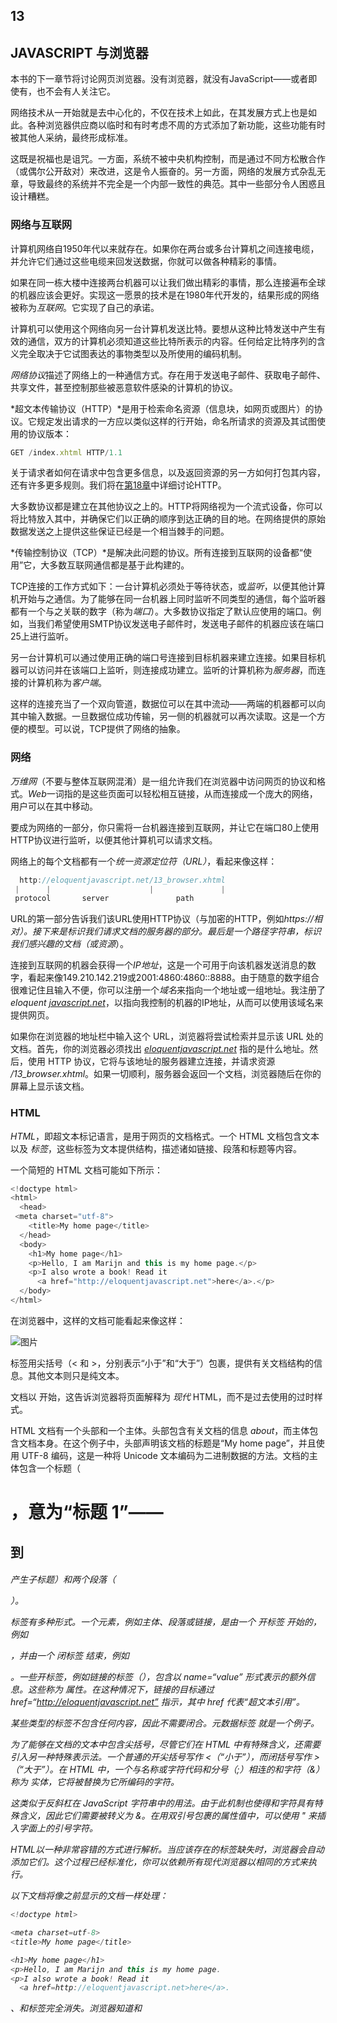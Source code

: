 ## 13

## JAVASCRIPT 与浏览器

本书的下一章节将讨论网页浏览器。没有浏览器，就没有JavaScript——或者即使有，也不会有人关注它。

网络技术从一开始就是去中心化的，不仅在技术上如此，在其发展方式上也是如此。各种浏览器供应商以临时和有时考虑不周的方式添加了新功能，这些功能有时被其他人采纳，最终形成标准。

这既是祝福也是诅咒。一方面，系统不被中央机构控制，而是通过不同方松散合作（或偶尔公开敌对）来改进，这是令人振奋的。另一方面，网络的发展方式杂乱无章，导致最终的系统并不完全是一个内部一致性的典范。其中一些部分令人困惑且设计糟糕。

### 网络与互联网

计算机网络自1950年代以来就存在。如果你在两台或多台计算机之间连接电缆，并允许它们通过这些电缆来回发送数据，你就可以做各种精彩的事情。

如果在同一栋大楼中连接两台机器可以让我们做出精彩的事情，那么连接遍布全球的机器应该会更好。实现这一愿景的技术是在1980年代开发的，结果形成的网络被称为*互联网*。它实现了自己的承诺。

计算机可以使用这个网络向另一台计算机发送比特。要想从这种比特发送中产生有效的通信，双方的计算机必须知道这些比特所表示的内容。任何给定比特序列的含义完全取决于它试图表达的事物类型以及所使用的编码机制。

*网络协议*描述了网络上的一种通信方式。存在用于发送电子邮件、获取电子邮件、共享文件，甚至控制那些被恶意软件感染的计算机的协议。

*超文本传输协议（HTTP）*是用于检索命名资源（信息块，如网页或图片）的协议。它规定发出请求的一方应以类似这样的行开始，命名所请求的资源及其试图使用的协议版本：

```js
GET /index.xhtml HTTP/1.1
```

关于请求者如何在请求中包含更多信息，以及返回资源的另一方如何打包其内容，还有许多更多规则。我们将在[第18章](ch18.xhtml#ch18)中详细讨论HTTP。

大多数协议都是建立在其他协议之上的。HTTP将网络视为一个流式设备，你可以将比特放入其中，并确保它们以正确的顺序到达正确的目的地。在网络提供的原始数据发送之上提供这些保证已经是一个相当棘手的问题。

*传输控制协议（TCP）*是解决此问题的协议。所有连接到互联网的设备都“使用”它，大多数互联网通信都是基于此构建的。

TCP连接的工作方式如下：一台计算机必须处于等待状态，或*监听*，以便其他计算机开始与之通信。为了能够在同一台机器上同时监听不同类型的通信，每个监听器都有一个与之关联的数字（称为*端口*）。大多数协议指定了默认应使用的端口。例如，当我们希望使用SMTP协议发送电子邮件时，发送电子邮件的机器应该在端口25上进行监听。

另一台计算机可以通过使用正确的端口号连接到目标机器来建立连接。如果目标机器可以访问并在该端口上监听，则连接成功建立。监听的计算机称为*服务器*，而连接的计算机称为*客户端*。

这样的连接充当了一个双向管道，数据位可以在其中流动——两端的机器都可以向其中输入数据。一旦数据位成功传输，另一侧的机器就可以再次读取。这是一个方便的模型。可以说，TCP提供了网络的抽象。

### 网络

*万维网*（不要与整体互联网混淆）是一组允许我们在浏览器中访问网页的协议和格式。*Web*一词指的是这些页面可以轻松相互链接，从而连接成一个庞大的网络，用户可以在其中移动。

要成为网络的一部分，你只需将一台机器连接到互联网，并让它在端口80上使用HTTP协议进行监听，以便其他计算机可以请求文档。

网络上的每个文档都有一个*统一资源定位符（URL）*，看起来像这样：

```js
  http://eloquentjavascript.net/13_browser.xhtml
 |      |                      |               |
 protocol       server               path
```

URL的第一部分告诉我们该URL使用HTTP协议（与加密的HTTP，例如*https://*相对）。接下来是标识我们请求文档的服务器的部分。最后是一个路径字符串，标识我们感兴趣的文档（或*资源*）。

连接到互联网的机器会获得一个*IP地址*，这是一个可用于向该机器发送消息的数字，看起来像149.210.142.219或2001:4860:4860::8888。由于随意的数字组合很难记住且输入不便，你可以注册一个*域名*来指向一个地址或一组地址。我注册了*eloquent [javascript.net](http://javascript.net)*，以指向我控制的机器的IP地址，从而可以使用该域名来提供网页。

如果你在浏览器的地址栏中输入这个 URL，浏览器将尝试检索并显示该 URL 处的文档。首先，你的浏览器必须找出 *[eloquentjavascript.net](http://eloquentjavascript.net)* 指的是什么地址。然后，使用 HTTP 协议，它将与该地址的服务器建立连接，并请求资源 */13_browser.xhtml*。如果一切顺利，服务器会返回一个文档，浏览器随后在你的屏幕上显示该文档。

### HTML

*HTML*，即超文本标记语言，是用于网页的文档格式。一个 HTML 文档包含文本以及 *标签*，这些标签为文本提供结构，描述诸如链接、段落和标题等内容。

一个简短的 HTML 文档可能如下所示：

```js
<!doctype html>
<html>
  <head>
 <meta charset="utf-8">
    <title>My home page</title>
  </head>
  <body>
    <h1>My home page</h1>
    <p>Hello, I am Marijn and this is my home page.</p>
    <p>I also wrote a book! Read it
      <a href="http://eloquentjavascript.net">here</a>.</p>
  </body>
</html>
```

在浏览器中，这样的文档可能看起来像这样：

![图片](../images/f0212-01.jpg)

标签用尖括号（< 和 >，分别表示“小于”和“大于”）包裹，提供有关文档结构的信息。其他文本则只是纯文本。

文档以 <!doctype html> 开始，这告诉浏览器将页面解释为 *现代* HTML，而不是过去使用的过时样式。

HTML 文档有一个头部和一个主体。头部包含有关文档的信息 *about*，而主体包含文档本身。在这个例子中，头部声明该文档的标题是“My home page”，并且使用 UTF-8 编码，这是一种将 Unicode 文本编码为二进制数据的方法。文档的主体包含一个标题（<h1>，意为“标题 1”——<h2> 到 <h6> 产生子标题）和两个段落（<p>）。

标签有多种形式。一个元素，例如主体、段落或链接，是由一个 *开标签* 开始的，例如 <p>，并由一个 *闭标签* 结束，例如 </p>。一些开标签，例如链接的标签（<a>），包含以 name=“value” 形式表示的额外信息。这些称为 *属性*。在这种情况下，链接的目标通过 href=“http://eloquentjavascript.net” 指示，其中 href 代表“超文本引用”。

某些类型的标签不包含任何内容，因此不需要闭合。元数据标签 <meta charset=“utf-8”> 就是一个例子。

为了能够在文档的文本中包含尖括号，尽管它们在 HTML 中有特殊含义，还需要引入另一种特殊表示法。一个普通的开尖括号写作 &lt;（“小于”），而闭括号写作 &gt;（“大于”）。在 HTML 中，一个与名称或字符代码和分号（;）相连的和字符（&）称为 *实体*，它将被替换为它所编码的字符。

这类似于反斜杠在 JavaScript 字符串中的用法。由于此机制也使得和字符具有特殊含义，因此它们需要被转义为 &amp;。在用双引号包裹的属性值中，可以使用 &quot; 来插入字面上的引号字符。

HTML以一种非常容错的方式进行解析。当应该存在的标签缺失时，浏览器会自动添加它们。这个过程已经标准化，你可以依赖所有现代浏览器以相同的方式来执行。

以下文档将像之前显示的文档一样处理：

```js
<!doctype html>

<meta charset=utf-8>
<title>My home page</title>

<h1>My home page</h1>
<p>Hello, I am Marijn and this is my home page.
<p>I also wrote a book! Read it
  <a href=http://eloquentjavascript.net>here</a>.
```

<html>、<head>和<body>标签完全消失。浏览器知道<meta>和<title>属于头部，而<h1>表示正文已经开始。此外，我不再明确关闭段落，因为打开新段落或结束文档会隐式关闭它们。属性值周围的引号也消失了。

本书通常会在示例中省略<html>、<head>和<body>标签，以保持简洁并避免杂乱。不过，我*会*关闭标签并在属性周围包含引号。

我通常还会省略doctype和charset声明。不要把这当作鼓励在HTML文档中去掉这些的理由。当你忘记这些时，浏览器往往会做出荒谬的事情。即使在示例中没有实际显示，doctype和charset元数据也应被视为隐式存在。

### HTML和JavaScript

在本书的上下文中，最重要的HTML标签是<script>，它允许我们在文档中包含一段JavaScript。

```js
<h1>Testing alert</h1>
<script>alert("hello!");</script>
```

这样的脚本将在浏览器读取HTML时遇到<script>标签时立即运行。打开此页面时将弹出一个对话框——alert函数类似于prompt，它会弹出一个小窗口，但只显示消息而不要求输入。

直接在HTML文档中包含大型程序通常不切实际。<script>标签可以设置一个src属性，从URL中获取一个脚本文件（包含JavaScript程序的文本文件）。

```js
<h1>Testing alert</h1>
<script src="code/hello.js"></script>
```

这里包含的*code/hello.js*文件包含相同的程序——alert（“hello！”）。当HTML页面引用其他URL作为其一部分时，例如图像文件或脚本，网络浏览器会立即检索它们并将其包含在页面中。

脚本标签必须始终以</script>关闭，即使它引用的是脚本文件并且不包含任何代码。如果你忘记这一点，页面的其余部分将被解释为脚本的一部分。

你可以通过给脚本标签添加type=“module”属性在浏览器中加载ES模块（见[第10章](ch10.xhtml#ch10)）。这样的模块可以通过在导入声明中使用相对于自身的URL作为模块名称来依赖其他模块。

一些属性也可以包含JavaScript程序。<button>标签（显示为按钮）支持onclick属性。每当按钮被点击时，属性的值将被执行。

```js
<button onclick="alert('Boom!');">DO NOT PRESS</button>
```

注意，我必须在onclick属性的字符串中使用单引号，因为双引号已经用来引用整个属性。我也可以使用 &quot; 来转义内部引号。

### 在沙盒中

从互联网上下载的程序潜在地危险。你对大多数你访问的网站背后的人知之甚少，他们并不一定有好的意图。运行恶意行为者的程序就是让你的计算机感染病毒、数据被盗和账户被黑的方式。

然而，网络的吸引力在于你可以浏览它，而不必信任你访问的所有页面。这就是为什么浏览器对JavaScript程序能做的事情限制得非常严格：它不能查看你电脑上的文件，也不能修改与其嵌入的网页无关的任何内容。

以这种方式隔离编程环境称为*沙箱*，其理念是程序在沙箱中无害地进行操作。但你应该想象这种沙箱是有厚钢栏杆围住的，以便在其中玩耍的程序无法真正逃脱。

沙箱技术的难点在于为程序提供足够的空间以保持其有用性，同时限制其进行任何危险操作。许多有用的功能，比如与其他服务器通信或读取剪贴板的内容，也可能被用于问题性和侵犯隐私的目的。

时不时会有人提出新的方法，绕过浏览器的限制并做一些有害的事情，从泄露小的私人信息到接管运行浏览器的整个机器。浏览器开发者们会通过修补漏洞来回应，事情又恢复正常——直到下一个问题被发现，并希望这次是公开的，而不是被某个政府机构或犯罪组织秘密利用。

### 兼容性和浏览器战争

在网络的早期阶段，一款名为Mosaic的浏览器主导了市场。几年后，市场的平衡转向了Netscape，随后又被微软的Internet Explorer大部分取代。在单一浏览器占据主导地位的时期，该浏览器的供应商往往觉得有权单方面为网络发明新功能。由于大多数用户使用最受欢迎的浏览器，网站便开始简单地使用这些功能——而不考虑其他浏览器。

这是一段兼容性黑暗时代，通常被称为*浏览器战争*。网页开发者们面临的不是一个统一的网络，而是两个或三个不兼容的平台。更糟糕的是，2003年左右使用的浏览器都有很多漏洞，当然每个浏览器的漏洞也各不相同。为网页编写代码的人们的生活非常艰难。

Mozilla Firefox是Netscape的一个非营利分支，在2000年代末挑战了Internet Explorer的市场地位。因为微软当时并不特别关注保持竞争力，Firefox从其手中夺走了大量市场份额。与此同时，谷歌推出了Chrome浏览器，苹果的Safari浏览器也开始受到欢迎，导致市场上出现了四大主要玩家，而非只有一个。

新的参与者对标准和工程实践持有更加严肃的态度，从而减少了不兼容性和漏洞。微软看到其市场份额急剧下降，开始采纳这些态度，在其取代Internet Explorer的Edge浏览器中实施。如果你今天开始学习网络开发，可以认为自己很幸运。主要浏览器的最新版本表现得相当一致，且相对较少出现漏洞。

不幸的是，随着Firefox的市场份额越来越小，而Edge在2018年仅仅成为Chrome内核的外壳，这种统一性可能再次变成单一供应商——这次是谷歌——在浏览器市场上拥有足够的控制权，将其对网络的看法强加于世界其他地方。

这一系列历史事件和偶然事故造就了我们今天所拥有的网络平台。在接下来的章节中，我们将为其编写程序。

*真可惜！老调重弹！一旦你建好了房子，你会发现自己意外学到了一些你本该在开始之前就知道的东西。*

—弗里德里希·尼采，*超越善恶*

![图片](../images/f0216-01.jpg)

